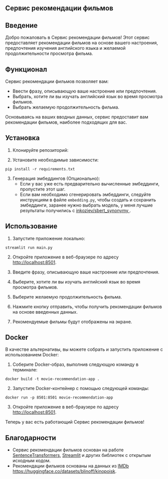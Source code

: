 ## Сервис рекомендации фильмов

## Введение
Добро пожаловать в Сервис рекомендации фильмов! Этот сервис предоставляет рекомендации фильмов на основе вашего настроения, предпочтения изучения английского языка и желаемой продолжительности просмотра фильма.

## Функционал
Сервис рекомендации фильмов позволяет вам:

- Ввести фразу, описывающую ваше настроение или предпочтения.
- Выбрать, хотите ли вы изучать английский язык во время просмотра фильмов.
- Выбрать желаемую продолжительность фильма.

Основываясь на ваших вводных данных, сервис предоставит вам рекомендации фильмов, наиболее подходящих для вас.

## Установка
1. Клонируйте репозиторий:

2. Установите необходимые зависимости:

```
pip install -r requirements.txt
```

3. Генерация эмбеддингов (Опционально):
   - Если у вас уже есть предварительно вычисленные эмбеддинги, пропустите этот шаг.
   - Если вам необходимо сгенерировать эмбеддинги, следуйте инструкциям в файле `embedding.py`, чтобы создать и сохранить эмбеддинги, заранее нужно выбрать модель, у меня лучшие результаты получились с [inkoziev/sbert_synonymy ](https://huggingface.co/inkoziev/sbert_synonymy).

## Использование
1. Запустите приложение локально:

```
streamlit run main.py
```

2. Откройте приложение в веб-браузере по адресу [http://localhost:8501](http://localhost:8501).

3. Введите фразу, описывающую ваше настроение или предпочтения.
4. Выберите, хотите ли вы изучать английский язык во время просмотра фильмов.
5. Выберите желаемую продолжительность фильма.
6. Нажмите кнопку отправить, чтобы получить рекомендации фильмов на основе введенных данных.
7. Рекомендуемые фильмы будут отображены на экране.

## Docker
В качестве альтернативы, вы можете собрать и запустить приложение с использованием Docker:

1. Соберите Docker-образ, выполнив следующую команду в терминале:

```
docker build -t movie-recommendation-app .
```

2. Запустите Docker-контейнер с помощью следующей команды:

```
docker run -p 8501:8501 movie-recommendation-app
```

3. Откройте приложение в веб-браузере по адресу [http://localhost:8501](http://localhost:8501).

Теперь у вас есть работающий Сервис рекомендации фильмов!


## Благодарности
- Сервис рекомендации фильмов основан на работе [SentenceTransformers](https://www.sbert.net/), [Streamlit](https://streamlit.io/) и других библиотек с открытым исходным кодом.
- Рекомендации фильмов основаны на данных из [IMDb](https://www.imdb.com/) https://huggingface.co/datasets/blinoff/kinopoisk. 



